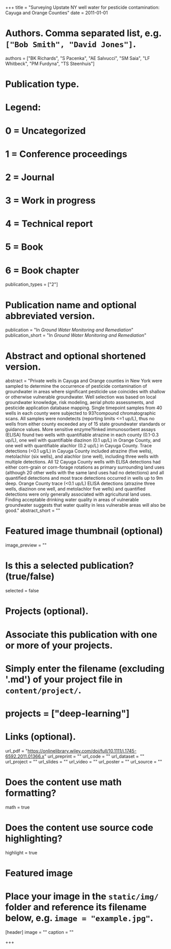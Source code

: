 +++
title = "Surveying Upstate NY well water for pesticide contamination: Cayuga and Orange Counties"
date = 2011-01-01

# Authors. Comma separated list, e.g. `["Bob Smith", "David Jones"]`.
authors = ["BK Richards", "S Pacenka", "AE Salvucci", "SM Saia", "LF Whitbeck", "PM Furdyna", "TS Steenhuis"]

# Publication type.
# Legend:
# 0 = Uncategorized
# 1 = Conference proceedings
# 2 = Journal
# 3 = Work in progress
# 4 = Technical report
# 5 = Book
# 6 = Book chapter
publication_types = ["2"]

# Publication name and optional abbreviated version.
publication = "In *Ground Water Monitoring and Remediation*"
publication_short = "In *Ground Water Monitoring and Remediation*"

# Abstract and optional shortened version.
abstract = "Private wells in Cayuga and Orange counties in New York were sampled to determine the occurrence of pesticide contamination of groundwater in areas where significant pesticide use coincides with shallow or otherwise vulnerable groundwater. Well selection was based on local groundwater knowledge, risk modeling, aerial photo assessments, and pesticide application database mapping. Single timepoint samples from 40 wells in each county were subjected to 93?compound chromatographic scans. All samples were nondetects (reporting limits <=1 up/L), thus no wells from either county exceeded any of 15 state groundwater standards or guidance values. More sensitive enzyme?linked immunosorbent assays (ELISA) found two wells with quantifiable atrazine in each county (0.1-0.3 up/L), one well with quantifiable diazinon (0.1 up/L) in Orange County, and one well with quantifiable alachlor (0.2 up/L) in Cayuga County. Trace detections (<0.1 ug/L) in Cayuga County included atrazine (five wells), metolachlor (six wells), and alachlor (one well), including three wells with multiple detections. All 12 Cayuga County wells with ELISA detections had either corn-grain or corn-forage rotations as primary surrounding land uses (although 20 other wells with the same land uses had no detections) and all quantified detections and most trace detections occurred in wells up to 9m deep. Orange County trace (<0.1 up/L) ELISA detections (atrazine three wells, diazinon one well, and metolachlor five wells) and quantified detections were only generally associated with agricultural land uses. Finding acceptable drinking water quality in areas of vulnerable groundwater suggests that water quality in less vulnerable areas will also be good."
abstract_short = ""

# Featured image thumbnail (optional)
image_preview = ""

# Is this a selected publication? (true/false)
selected = false

# Projects (optional).
#   Associate this publication with one or more of your projects.
#   Simply enter the filename (excluding '.md') of your project file in `content/project/`.
# projects = ["deep-learning"]

# Links (optional).
url_pdf = "https://onlinelibrary.wiley.com/doi/full/10.1111/j.1745-6592.2011.01366.x"
url_preprint = ""
url_code = ""
url_dataset = ""
url_project = ""
url_slides = ""
url_video = ""
url_poster = ""
url_source = ""

# Does the content use math formatting?
math = true

# Does the content use source code highlighting?
highlight = true

# Featured image
# Place your image in the `static/img/` folder and reference its filename below, e.g. `image = "example.jpg"`.
[header]
image = ""
caption = ""

+++